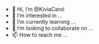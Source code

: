 - 👋 Hi, I’m @KiviaCarol
- 👀 I’m interested in ...
- 🌱 I’m currently learning ...
- 💞️ I’m looking to collaborate on ...
- 📫 How to reach me ...

<!---
KiviaCarol/KiviaCarol is a ✨ special ✨ repository because its `README.md` (this file) appears on your GitHub profile.
You can click the Preview link to take a look at your changes.
--->
